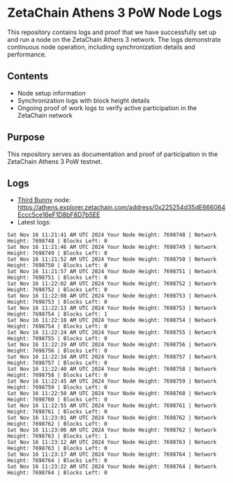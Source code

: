 # ZetaChain Athens 3 PoW Node Logs
This repository contains logs and proof that we have successfully set up and run a node on the ZetaChain Athens 3 network. The logs demonstrate continuous node operation, including synchronization details and performance.

## Contents
- Node setup information
- Synchronization logs with block height details
- Ongoing proof of work logs to verify active participation in the ZetaChain network

## Purpose
This repository serves as documentation and proof of participation in the ZetaChain Athens 3 PoW testnet.

## Logs

- [Third Bunny](https://thirdbunny.xyz/) node: https://athens.explorer.zetachain.com/address/0x225254d35dE666064Eccc5ce16eF1D8bF8D7b5EE
- Latest logs:
```
Sat Nov 16 11:21:41 AM UTC 2024 Your Node Height: 7698748 | Network Height: 7698748 | Blocks Left: 0
Sat Nov 16 11:21:46 AM UTC 2024 Your Node Height: 7698749 | Network Height: 7698749 | Blocks Left: 0
Sat Nov 16 11:21:52 AM UTC 2024 Your Node Height: 7698750 | Network Height: 7698750 | Blocks Left: 0
Sat Nov 16 11:21:57 AM UTC 2024 Your Node Height: 7698751 | Network Height: 7698751 | Blocks Left: 0
Sat Nov 16 11:22:02 AM UTC 2024 Your Node Height: 7698752 | Network Height: 7698752 | Blocks Left: 0
Sat Nov 16 11:22:08 AM UTC 2024 Your Node Height: 7698753 | Network Height: 7698753 | Blocks Left: 0
Sat Nov 16 11:22:13 AM UTC 2024 Your Node Height: 7698753 | Network Height: 7698754 | Blocks Left: 1
Sat Nov 16 11:22:18 AM UTC 2024 Your Node Height: 7698754 | Network Height: 7698754 | Blocks Left: 0
Sat Nov 16 11:22:24 AM UTC 2024 Your Node Height: 7698755 | Network Height: 7698755 | Blocks Left: 0
Sat Nov 16 11:22:29 AM UTC 2024 Your Node Height: 7698756 | Network Height: 7698756 | Blocks Left: 0
Sat Nov 16 11:22:34 AM UTC 2024 Your Node Height: 7698757 | Network Height: 7698757 | Blocks Left: 0
Sat Nov 16 11:22:40 AM UTC 2024 Your Node Height: 7698758 | Network Height: 7698758 | Blocks Left: 0
Sat Nov 16 11:22:45 AM UTC 2024 Your Node Height: 7698759 | Network Height: 7698759 | Blocks Left: 0
Sat Nov 16 11:22:50 AM UTC 2024 Your Node Height: 7698760 | Network Height: 7698760 | Blocks Left: 0
Sat Nov 16 11:22:55 AM UTC 2024 Your Node Height: 7698761 | Network Height: 7698761 | Blocks Left: 0
Sat Nov 16 11:23:01 AM UTC 2024 Your Node Height: 7698762 | Network Height: 7698762 | Blocks Left: 0
Sat Nov 16 11:23:06 AM UTC 2024 Your Node Height: 7698762 | Network Height: 7698763 | Blocks Left: 1
Sat Nov 16 11:23:12 AM UTC 2024 Your Node Height: 7698763 | Network Height: 7698763 | Blocks Left: 0
Sat Nov 16 11:23:17 AM UTC 2024 Your Node Height: 7698764 | Network Height: 7698764 | Blocks Left: 0
Sat Nov 16 11:23:22 AM UTC 2024 Your Node Height: 7698764 | Network Height: 7698764 | Blocks Left: 0
```
